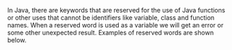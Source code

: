 In Java, there are keywords that are reserved for the use of Java functions or other uses that cannot be identifiers like variable, class and function names. When a reserved word is used as a variable we will get an error or some other unexpected result. Examples of reserved words are shown below.

